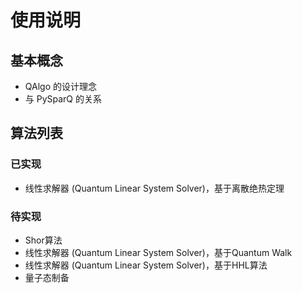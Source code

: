 # 使用说明

## 基本概念
- QAlgo 的设计理念
- 与 PySparQ 的关系

## 算法列表
### 已实现
- 线性求解器 (Quantum Linear System Solver)，基于离散绝热定理

### 待实现
- Shor算法
- 线性求解器 (Quantum Linear System Solver)，基于Quantum Walk
- 线性求解器 (Quantum Linear System Solver)，基于HHL算法
- 量子态制备


